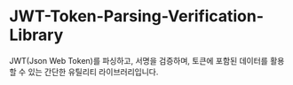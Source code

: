 # JWT-Token-Parsing-Verification-Library
JWT(Json Web Token)를 파싱하고, 서명을 검증하며, 토큰에 포함된 데이터를 활용할 수 있는 간단한 유틸리티 라이브러리입니다.
